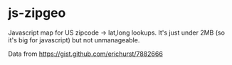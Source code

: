 # js-zipgeo

Javascript map for US zipcode -> lat,long lookups.  It's just under 2MB (so it's big for javascript) but not unmanageable.

Data from https://gist.github.com/erichurst/7882666
